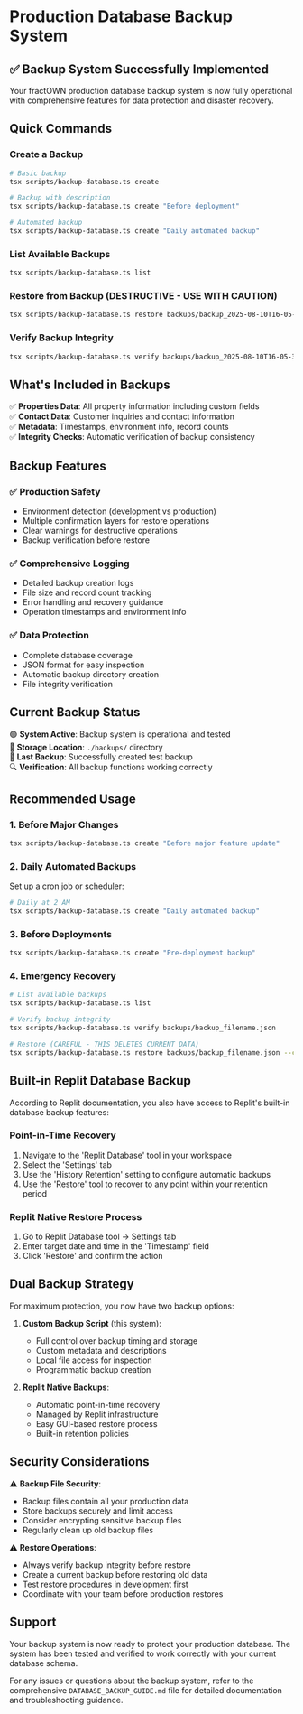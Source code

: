 # Production Database Backup System

## ✅ Backup System Successfully Implemented

Your fractOWN production database backup system is now fully operational with comprehensive features for data protection and disaster recovery.

## Quick Commands

### Create a Backup
```bash
# Basic backup
tsx scripts/backup-database.ts create

# Backup with description
tsx scripts/backup-database.ts create "Before deployment"

# Automated backup
tsx scripts/backup-database.ts create "Daily automated backup"
```

### List Available Backups
```bash
tsx scripts/backup-database.ts list
```

### Restore from Backup (DESTRUCTIVE - USE WITH CAUTION)
```bash
tsx scripts/backup-database.ts restore backups/backup_2025-08-10T16-05-30-700Z.json --confirm
```

### Verify Backup Integrity
```bash
tsx scripts/backup-database.ts verify backups/backup_2025-08-10T16-05-30-700Z.json
```

## What's Included in Backups

✅ **Properties Data**: All property information including custom fields  
✅ **Contact Data**: Customer inquiries and contact information  
✅ **Metadata**: Timestamps, environment info, record counts  
✅ **Integrity Checks**: Automatic verification of backup consistency  

## Backup Features

### ✅ Production Safety
- Environment detection (development vs production)
- Multiple confirmation layers for restore operations
- Clear warnings for destructive operations
- Backup verification before restore

### ✅ Comprehensive Logging
- Detailed backup creation logs
- File size and record count tracking
- Error handling and recovery guidance
- Operation timestamps and environment info

### ✅ Data Protection
- Complete database coverage
- JSON format for easy inspection
- Automatic backup directory creation
- File integrity verification

## Current Backup Status

🟢 **System Active**: Backup system is operational and tested  
📁 **Storage Location**: `./backups/` directory  
💾 **Last Backup**: Successfully created test backup  
🔍 **Verification**: All backup functions working correctly  

## Recommended Usage

### 1. Before Major Changes
```bash
tsx scripts/backup-database.ts create "Before major feature update"
```

### 2. Daily Automated Backups
Set up a cron job or scheduler:
```bash
# Daily at 2 AM
tsx scripts/backup-database.ts create "Daily automated backup"
```

### 3. Before Deployments
```bash
tsx scripts/backup-database.ts create "Pre-deployment backup"
```

### 4. Emergency Recovery
```bash
# List available backups
tsx scripts/backup-database.ts list

# Verify backup integrity
tsx scripts/backup-database.ts verify backups/backup_filename.json

# Restore (CAREFUL - THIS DELETES CURRENT DATA)
tsx scripts/backup-database.ts restore backups/backup_filename.json --confirm
```

## Built-in Replit Database Backup

According to Replit documentation, you also have access to Replit's built-in database backup features:

### Point-in-Time Recovery
1. Navigate to the 'Replit Database' tool in your workspace
2. Select the 'Settings' tab
3. Use the 'History Retention' setting to configure automatic backups
4. Use the 'Restore' tool to recover to any point within your retention period

### Replit Native Restore Process
1. Go to Replit Database tool → Settings tab
2. Enter target date and time in the 'Timestamp' field
3. Click 'Restore' and confirm the action

## Dual Backup Strategy

For maximum protection, you now have two backup options:

1. **Custom Backup Script** (this system):
   - Full control over backup timing and storage
   - Custom metadata and descriptions
   - Local file access for inspection
   - Programmatic backup creation

2. **Replit Native Backups**:
   - Automatic point-in-time recovery
   - Managed by Replit infrastructure
   - Easy GUI-based restore process
   - Built-in retention policies

## Security Considerations

⚠️ **Backup File Security**:
- Backup files contain all your production data
- Store backups securely and limit access
- Consider encrypting sensitive backup files
- Regularly clean up old backup files

⚠️ **Restore Operations**:
- Always verify backup integrity before restore
- Create a current backup before restoring old data
- Test restore procedures in development first
- Coordinate with your team before production restores

## Support

Your backup system is now ready to protect your production database. The system has been tested and verified to work correctly with your current database schema.

For any issues or questions about the backup system, refer to the comprehensive `DATABASE_BACKUP_GUIDE.md` file for detailed documentation and troubleshooting guidance.